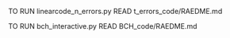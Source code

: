 TO RUN linearcode_n_errors.py READ t_errors_code/RAEDME.md

TO RUN bch_interactive.py READ BCH_code/RAEDME.md
